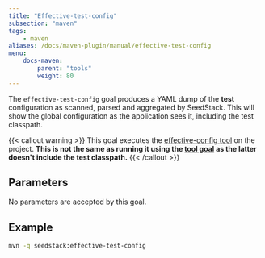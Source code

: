 ```yaml
---
title: "Effective-test-config"
subsection: "maven"
tags:
    - maven
aliases: /docs/maven-plugin/manual/effective-test-config    
menu:
    docs-maven:
        parent: "tools"
        weight: 80
---
```


The `effective-test-config` goal produces a YAML dump of the **test** configuration as scanned, parsed and aggregated by SeedStack. <!--more-->
This will show the global configuration as the application sees it, including the test classpath.

{{< callout warning >}}
This goal executes the [effective-config tool](/docs/seed/configuration/#effective-configuration) on 
the project. **This is not the same as running it using the [tool goal](../tool) as the latter doesn't include the 
test classpath.**
{{< /callout >}}

## Parameters

No parameters are accepted by this goal.

## Example

```bash
mvn -q seedstack:effective-test-config
```
